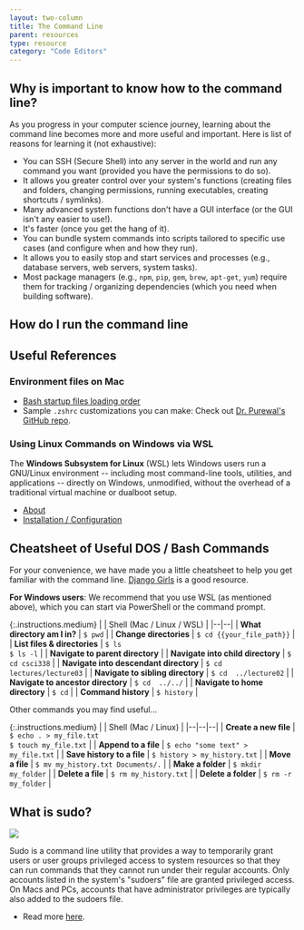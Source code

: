 ```yaml
---
layout: two-column
title: The Command Line
parent: resources
type: resource
category: "Code Editors"
---
```


## Why is important to know how to the command line?
As you progress in your computer science journey, learning about the command line becomes more and more useful and important. Here is list of reasons for learning it (not exhaustive):
* You can SSH (Secure Shell) into any server in the world and run any command you want (provided you have the permissions to do so).
* It allows you greater control over your system's functions (creating files and folders, changing permissions, running executables, creating shortcuts / symlinks).
* Many advanced system functions don't have a GUI interface (or the GUI isn't any easier to use!).
* It's faster (once you get the hang of it).
* You can bundle system commands into scripts tailored to specific use cases (and configure when and how they run).
* It allows you to easily stop and start services and processes (e.g., database servers, web servers, system tasks).
* Most package managers (e.g., `npm`, `pip`, `gem`, `brew`, `apt-get`, `yum`) require them for tracking / organizing dependencies (which you need when building software).

## How do I run the command line


## Useful References

### Environment files on Mac
* [Bash startup files loading order](https://medium.com/@rajsek/zsh-bash-startup-files-loading-order-bashrc-zshrc-etc-e30045652f2e)
* Sample `.zshrc` customizations you can make: Check out [Dr. Purewal's GitHub repo](https://github.com/semmypurewal/dotfiles/blob/master/zsh).


### Using Linux Commands on Windows via WSL
The **Windows Subsystem for Linux** (WSL) lets Windows users run a GNU/Linux environment -- including most command-line tools, utilities, and applications -- directly on Windows, unmodified, without the overhead of a traditional virtual machine or dualboot setup.
* [About](https://learn.microsoft.com/en-us/windows/wsl/about)
* [Installation / Configuration](https://learn.microsoft.com/en-us/windows/wsl/basic-commands)

## Cheatsheet of Useful DOS / Bash Commands
For your convenience, we have made you a little cheatsheet to help you get familiar with the command line. <a href="https://tutorial.djangogirls.org/en/intro_to_command_line/" target="_blank">Django Girls</a> is a good resource. 

**For Windows users**: We recommend that you use WSL (as mentioned above), which you can start via PowerShell or the command prompt.

{:.instructions.medium}
| | Shell (Mac / Linux / WSL) |
|--|--|
| **What directory am I in?** | `$ pwd` |
| **Change directories** | `$ cd {{your_file_path}}` |
| **List files & directories** | `$ ls`<br>`$ ls -l` |
| **Navigate to parent directory** |
| **Navigate into child directory** | `$ cd csci338` |
| **Navigate into descendant directory** | `$ cd lectures/lecture03` |
| **Navigate to sibling directory** | `$ cd  ../lecture02` |
| **Navigate to ancestor directory** | `$ cd  ../../` |
| **Navigate to home directory** | `$ cd` |
| **Command history** | `$ history` |

Other commands you may find useful...

{:.instructions.medium}
| | Shell (Mac / Linux) |
|--|--|--|
| **Create a new file** | `$ echo . > my_file.txt`<br> `$ touch my_file.txt` |
| **Append to a file** | `$ echo "some text" > my_file.txt` |
| **Save history to a file** | `$ history > my_history.txt` |
| **Move a file** | `$ mv my_history.txt Documents/.` |
| **Make a folder** | `$ mkdir my_folder` |
| **Delete a file** | `$ rm my_history.txt` |
| **Delete a folder** | `$ rm -r my_folder` |

## What is sudo?
<img src="https://imgs.xkcd.com/comics/sandwich.png" />

Sudo is a command line utility that provides a way to temporarily grant users or user groups privileged access to system resources so that they can run commands that they cannot run under their regular accounts. Only accounts listed in the system's "sudoers" file are granted privileged access. On Macs and PCs, accounts that have administrator privileges are typically also added to the sudoers file.

* Read more [here](https://www.techtarget.com/searchsecurity/definition/sudo-superuser-do).